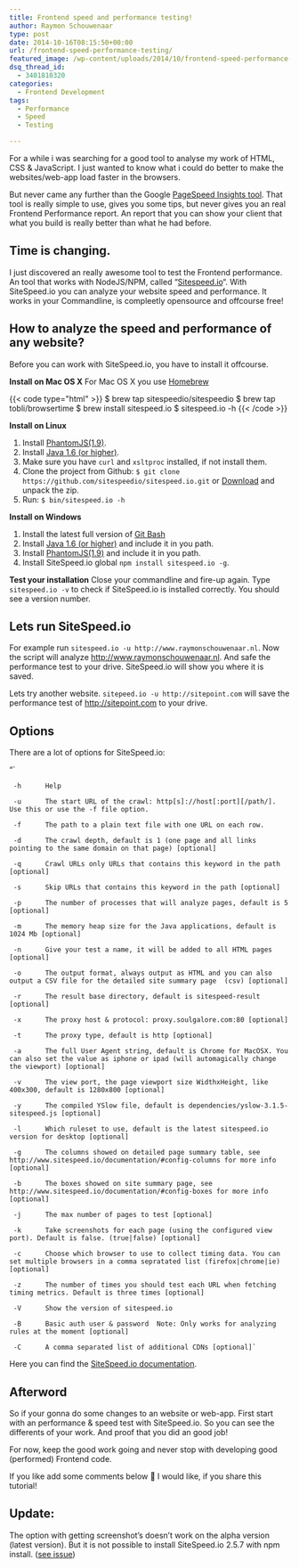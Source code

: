 ```yaml
---
title: Frontend speed and performance testing!
author: Raymon Schouwenaar
type: post
date: 2014-10-16T08:15:50+00:00
url: /frontend-speed-performance-testing/
featured_image: /wp-content/uploads/2014/10/frontend-speed-performance-testing-825x480.jpg
dsq_thread_id:
  - 3401810320
categories:
  - Frontend Development
tags:
  - Performance
  - Speed
  - Testing

---
```

For a while i was searching for a good tool to analyse my work of HTML, CSS & JavaScript. I just wanted to know what i could do better to make the websites/web-app load faster in the browsers.

But never came any further than the Google [PageSpeed Insights tool][1]. That tool is really simple to use, gives you some tips, but never gives you an real Frontend Performance report. An report that you can show your client that what you build is really better than what he had before.

## Time is changing.

I just discovered an really awesome tool to test the Frontend performance. An tool that works with NodeJS/NPM, called &#8220;[Sitespeed.io][2]&#8220;. With SiteSpeed.io you can analyze your website speed and performance. It works in your Commandline, is compleetly opensource and offcourse free!

## How to analyze the speed and performance of any website?

Before you can work with SiteSpeed.io, you have to install it offcourse.

**Install on Mac OS X** For Mac OS X you use [Homebrew][3]

{{< code type="html" >}}
  $ brew tap sitespeedio/sitespeedio
  $ brew tap tobli/browsertime
  $ brew install sitespeed.io
  $ sitespeed.io -h
{{< /code >}}

**Install on Linux**

  1. Install [PhantomJS(1.9)][4].
  2. Install [Java 1.6 (or higher)][5].
  3. Make sure you have `curl` and `xsltproc` installed, if not install them.
  4. Clone the project from Github: `$ git clone https://github.com/sitespeedio/sitespeed.io.git` or [Download][6] and unpack the zip.
  5. Run: `$ bin/sitespeed.io -h`

**Install on Windows**

  1. Install the latest full version of [Git Bash][7]
  2. Install [Java 1.6 (or higher)][5] and include it in you path.
  3. Install [PhantomJS(1.9)][4] and include it in you path.
  4. Install SiteSpeed.io global `npm install sitespeed.io -g`.

**Test your installation** Close your commandline and fire-up again. Type `sitespeed.io -v` to check if SiteSpeed.io is installed correctly. You should see a version number.

## Lets run SiteSpeed.io

For example run `sitespeed.io -u http://www.raymonschouwenaar.nl`. Now the script will analyze http://www.raymonschouwenaar.nl. And safe the performance test to your drive. SiteSpeed.io will show you where it is saved.

Lets try another website. `sitepeed.io -u http://sitepoint.com` will save the performance test of http://sitepoint.com to your drive.

## Options

There are a lot of options for SiteSpeed.io:

&#8220;&#96;

     -h      Help

     -u      The start URL of the crawl: http[s]://host[:port][/path/]. Use this or use the -f file option.

     -f      The path to a plain text file with one URL on each row.

     -d      The crawl depth, default is 1 (one page and all links pointing to the same domain on that page) [optional]

     -q      Crawl URLs only URLs that contains this keyword in the path [optional]

     -s      Skip URLs that contains this keyword in the path [optional]

     -p      The number of processes that will analyze pages, default is 5 [optional]

     -m      The memory heap size for the Java applications, default is 1024 Mb [optional]

     -n      Give your test a name, it will be added to all HTML pages [optional]

     -o      The output format, always output as HTML and you can also output a CSV file for the detailed site summary page  (csv) [optional]

     -r      The result base directory, default is sitespeed-result [optional]

     -x      The proxy host & protocol: proxy.soulgalore.com:80 [optional]

     -t      The proxy type, default is http [optional]

     -a      The full User Agent string, default is Chrome for MacOSX. You can also set the value as iphone or ipad (will automagically change the viewport) [optional]

     -v      The view port, the page viewport size WidthxHeight, like 400x300, default is 1280x800 [optional]

     -y      The compiled YSlow file, default is dependencies/yslow-3.1.5-sitespeed.js [optional]

     -l      Which ruleset to use, default is the latest sitespeed.io version for desktop [optional]

     -g      The columns showed on detailed page summary table, see http://www.sitespeed.io/documentation/#config-columns for more info [optional]

     -b      The boxes showed on site summary page, see http://www.sitespeed.io/documentation/#config-boxes for more info [optional]

     -j      The max number of pages to test [optional]

     -k      Take screenshots for each page (using the configured view port). Default is false. (true|false) [optional]

     -c      Choose which browser to use to collect timing data. You can set multiple browsers in a comma sepratated list (firefox|chrome|ie) [optional]

     -z      The number of times you should test each URL when fetching timing metrics. Default is three times [optional]

     -V      Show the version of sitespeed.io

     -B      Basic auth user & password  Note: Only works for analyzing rules at the moment [optional]

     -C      A comma separated list of additional CDNs [optional]`


Here you can find the [SiteSpeed.io documentation][8].

## Afterword

So if your gonna do some changes to an website or web-app. First start with an performance & speed test with SiteSpeed.io. So you can see the differents of your work. And proof that you did an good job!

For now, keep the good work going and never stop with developing good (performed) Frontend code.

If you like add some comments below 🙂 I would like, if you share this tutorial!

## Update:

The option with getting screenshot&#8217;s doesn&#8217;t work on the alpha version (latest version). But it is not possible to install SiteSpeed.io 2.5.7 with npm install. ([see issue][9])

 [1]: https://developers.google.com/speed/pagespeed/insights/
 [2]: http://www.sitespeed.io/
 [3]: http://brew.sh/
 [4]: http://phantomjs.org/download.html
 [5]: http://www.oracle.com/technetwork/java/javase/downloads/jdk7-downloads-1880260.html
 [6]: https://github.com/sitespeedio/sitespeed.io/releases
 [7]: https://code.google.com/p/msysgit/downloads/list?q=label:Featured
 [8]: http://www.sitespeed.io/documentation/
 [9]: https://github.com/sitespeedio/sitespeed.io/issues/495